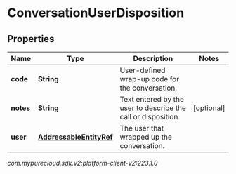# ConversationUserDisposition


## Properties

| Name | Type | Description | Notes |
| ------------ | ------------- | ------------- | ------------- |
| **code** | **String** | User-defined wrap-up code for the conversation. |  |
| **notes** | **String** | Text entered by the user to describe the call or disposition. |  [optional] |
| **user** | [**AddressableEntityRef**](AddressableEntityRef) | The user that wrapped up the conversation. |  |




_com.mypurecloud.sdk.v2:platform-client-v2:223.1.0_
